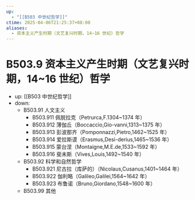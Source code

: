 ```yaml
---
up:
  - "[[B503 中世纪哲学]]"
ctime: 2025-04-06T21:25:37+08:00
aliases:
  - 资本主义产生时期（文艺复兴时期，14~16 世纪）哲学
---
```


# B503.9 资本主义产生时期（文艺复兴时期，14~16 世纪）哲学

- up: [[B503 中世纪哲学]]
- down:	
	- B503.91 人文主义
		- B503.911 佩脱拉克（Petrurca,F.1304~1374 年）
		- B503.912 薄伽丘（Boccaccio,Gio-vanni,1313~1375 年）
		- B503.913 彭波那齐（Pomponnazzi,Pietro,1462~1525 年）
		- B503.914 爱拉斯谟（Erasmus,Desi-derius,1465~1536 年）
		- B503.915 蒙台涅（Montaigne,M.E.de,1533~1592 年）
		- B503.916 斐未斯（Vives,Louis,1492~1540 年）
	- B503.92 科学和自然哲学
		- B503.921 尼古拉（库萨的）（Nicolaus,Cusanus,1401~1464 年）
		- B503.922 伽利略（Galileo,Galilei,1564~1642 年）
		- B503.923 布鲁诺（Bruno,Giordano,1548~1600 年）
	- B503.99 其他
	
